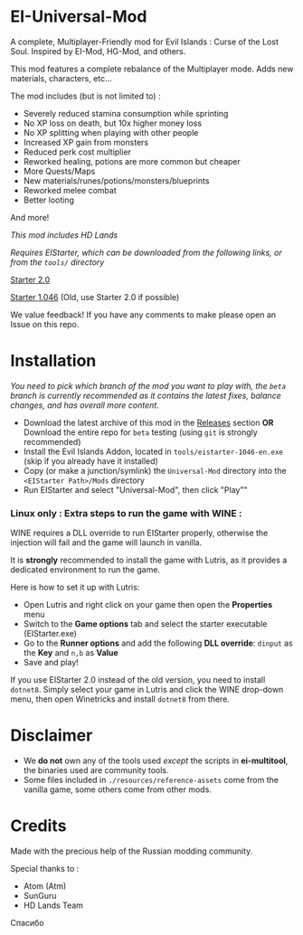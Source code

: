 # EI-Universal-Mod

A complete, Multiplayer-Friendly mod for Evil Islands : Curse of the Lost Soul. Inspired by EI-Mod, HG-Mod, and others.

This mod features a complete rebalance of the Multiplayer mode. Adds new materials, characters, etc...

The mod includes (but is not limited to) :
- Severely reduced stamina consumption while sprinting
- No XP loss on death, but 10x higher money loss
- No XP splitting when playing with other people
- Increased XP gain from monsters
- Reduced perk cost multiplier
- Reworked healing, potions are more common but cheaper
- More Quests/Maps
- New materials/runes/potions/monsters/blueprints
- Reworked melee combat
- Better looting

And more!

*This mod includes HD Lands*

*Requires EIStarter, which can be downloaded from the following links, or from the `tools/` directory*

[Starter 2.0](https://allods.gipat.ru/files/ei/soft/eistarter_obt_1.7z) 

[Starter 1.046](https://allods.gipat.ru/files/ei/soft/setup%20addon%20v.1.046.0.exe) (Old, use Starter 2.0 if possible)

We value feedback! If you have any comments to make please open an Issue on this repo.


# Installation

*You need to pick which branch of the mod you want to play with, the `beta` branch is currently recommended as it contains the latest fixes, balance changes, and has overall more content.*

- Download the latest archive of this mod in the [Releases](https://github.com/Kyr4l/ei-universal-mod/releases) section __OR__ Download the entire repo for `beta` testing (using `git` is strongly recommended)
- Install the Evil Islands Addon, located in `tools/eistarter-1046-en.exe` (skip if you already have it installed)
- Copy (or make a junction/symlink) the `Universal-Mod` directory into the  `<EIStarter Path>/Mods` directory
- Run EIStarter and select "Universal-Mod", then click "Play""


### Linux only : Extra steps to run the game with WINE :

WINE requires a DLL override to run EIStarter properly, otherwise the injection will fail and the game will launch in vanilla.

It is **strongly** recommended to install the game with Lutris, as it provides a dedicated environment to run the game.

Here is how to set it up with Lutris:
- Open Lutris and right click on your game then open the **Properties** menu
- Switch to the **Game options** tab and select the starter executable (EIStarter.exe)
- Go to the **Runner options** and add the following **DLL override**: `dinput` as the **Key** and `n,b` as **Value**
- Save and play!

If you use EIStarter 2.0 instead of the old version, you need to install `dotnet8`. 
Simply select your game in Lutris and click the WINE drop-down menu, then open Winetricks and install `dotnet8` from there.


# Disclaimer

- We **do not** own any of the tools used *except* the scripts in **ei-multitool**, the binaries used are community tools.
- Some files included in `./resources/reference-assets` come from the vanilla game, some others come from other mods.


# Credits

Made with the precious help of the Russian modding community.

Special thanks to :
- Atom (Atm)
- SunGuru
- HD Lands Team

Спасибо

